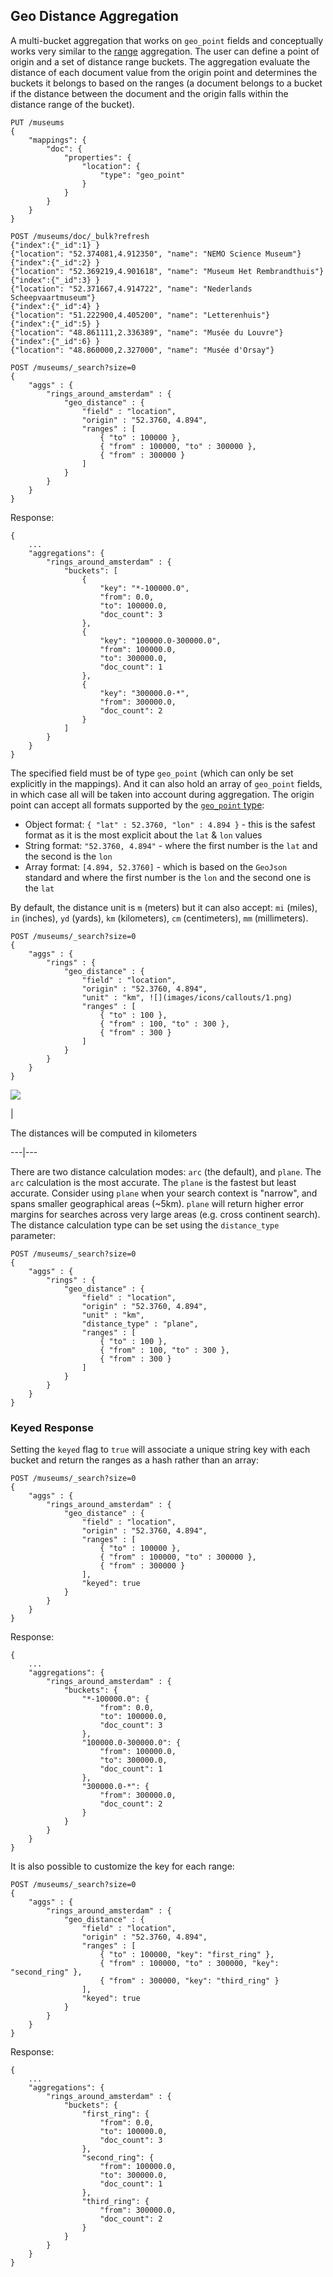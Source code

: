 ## Geo Distance Aggregation

A multi-bucket aggregation that works on `geo_point` fields and conceptually works very similar to the [range](search-aggregations-bucket-range-aggregation.html "Range Aggregation") aggregation. The user can define a point of origin and a set of distance range buckets. The aggregation evaluate the distance of each document value from the origin point and determines the buckets it belongs to based on the ranges (a document belongs to a bucket if the distance between the document and the origin falls within the distance range of the bucket).
    
    
    PUT /museums
    {
        "mappings": {
            "doc": {
                "properties": {
                    "location": {
                        "type": "geo_point"
                    }
                }
            }
        }
    }
    
    POST /museums/doc/_bulk?refresh
    {"index":{"_id":1} }
    {"location": "52.374081,4.912350", "name": "NEMO Science Museum"}
    {"index":{"_id":2} }
    {"location": "52.369219,4.901618", "name": "Museum Het Rembrandthuis"}
    {"index":{"_id":3} }
    {"location": "52.371667,4.914722", "name": "Nederlands Scheepvaartmuseum"}
    {"index":{"_id":4} }
    {"location": "51.222900,4.405200", "name": "Letterenhuis"}
    {"index":{"_id":5} }
    {"location": "48.861111,2.336389", "name": "Musée du Louvre"}
    {"index":{"_id":6} }
    {"location": "48.860000,2.327000", "name": "Musée d'Orsay"}
    
    POST /museums/_search?size=0
    {
        "aggs" : {
            "rings_around_amsterdam" : {
                "geo_distance" : {
                    "field" : "location",
                    "origin" : "52.3760, 4.894",
                    "ranges" : [
                        { "to" : 100000 },
                        { "from" : 100000, "to" : 300000 },
                        { "from" : 300000 }
                    ]
                }
            }
        }
    }

Response:
    
    
    {
        ...
        "aggregations": {
            "rings_around_amsterdam" : {
                "buckets": [
                    {
                        "key": "*-100000.0",
                        "from": 0.0,
                        "to": 100000.0,
                        "doc_count": 3
                    },
                    {
                        "key": "100000.0-300000.0",
                        "from": 100000.0,
                        "to": 300000.0,
                        "doc_count": 1
                    },
                    {
                        "key": "300000.0-*",
                        "from": 300000.0,
                        "doc_count": 2
                    }
                ]
            }
        }
    }

The specified field must be of type `geo_point` (which can only be set explicitly in the mappings). And it can also hold an array of `geo_point` fields, in which case all will be taken into account during aggregation. The origin point can accept all formats supported by the [`geo_point` type](geo-point.html "Geo-point datatype"):

  * Object format: `{ "lat" : 52.3760, "lon" : 4.894 }` \- this is the safest format as it is the most explicit about the `lat` & `lon` values 
  * String format: `"52.3760, 4.894"` \- where the first number is the `lat` and the second is the `lon`
  * Array format: `[4.894, 52.3760]` \- which is based on the `GeoJson` standard and where the first number is the `lon` and the second one is the `lat`



By default, the distance unit is `m` (meters) but it can also accept: `mi` (miles), `in` (inches), `yd` (yards), `km` (kilometers), `cm` (centimeters), `mm` (millimeters).
    
    
    POST /museums/_search?size=0
    {
        "aggs" : {
            "rings" : {
                "geo_distance" : {
                    "field" : "location",
                    "origin" : "52.3760, 4.894",
                    "unit" : "km", ![](images/icons/callouts/1.png)
                    "ranges" : [
                        { "to" : 100 },
                        { "from" : 100, "to" : 300 },
                        { "from" : 300 }
                    ]
                }
            }
        }
    }

![](images/icons/callouts/1.png)

| 

The distances will be computed in kilometers   
  
---|---  
  
There are two distance calculation modes: `arc` (the default), and `plane`. The `arc` calculation is the most accurate. The `plane` is the fastest but least accurate. Consider using `plane` when your search context is "narrow", and spans smaller geographical areas (~5km). `plane` will return higher error margins for searches across very large areas (e.g. cross continent search). The distance calculation type can be set using the `distance_type` parameter:
    
    
    POST /museums/_search?size=0
    {
        "aggs" : {
            "rings" : {
                "geo_distance" : {
                    "field" : "location",
                    "origin" : "52.3760, 4.894",
                    "unit" : "km",
                    "distance_type" : "plane",
                    "ranges" : [
                        { "to" : 100 },
                        { "from" : 100, "to" : 300 },
                        { "from" : 300 }
                    ]
                }
            }
        }
    }

### Keyed Response

Setting the `keyed` flag to `true` will associate a unique string key with each bucket and return the ranges as a hash rather than an array:
    
    
    POST /museums/_search?size=0
    {
        "aggs" : {
            "rings_around_amsterdam" : {
                "geo_distance" : {
                    "field" : "location",
                    "origin" : "52.3760, 4.894",
                    "ranges" : [
                        { "to" : 100000 },
                        { "from" : 100000, "to" : 300000 },
                        { "from" : 300000 }
                    ],
                    "keyed": true
                }
            }
        }
    }

Response:
    
    
    {
        ...
        "aggregations": {
            "rings_around_amsterdam" : {
                "buckets": {
                    "*-100000.0": {
                        "from": 0.0,
                        "to": 100000.0,
                        "doc_count": 3
                    },
                    "100000.0-300000.0": {
                        "from": 100000.0,
                        "to": 300000.0,
                        "doc_count": 1
                    },
                    "300000.0-*": {
                        "from": 300000.0,
                        "doc_count": 2
                    }
                }
            }
        }
    }

It is also possible to customize the key for each range:
    
    
    POST /museums/_search?size=0
    {
        "aggs" : {
            "rings_around_amsterdam" : {
                "geo_distance" : {
                    "field" : "location",
                    "origin" : "52.3760, 4.894",
                    "ranges" : [
                        { "to" : 100000, "key": "first_ring" },
                        { "from" : 100000, "to" : 300000, "key": "second_ring" },
                        { "from" : 300000, "key": "third_ring" }
                    ],
                    "keyed": true
                }
            }
        }
    }

Response:
    
    
    {
        ...
        "aggregations": {
            "rings_around_amsterdam" : {
                "buckets": {
                    "first_ring": {
                        "from": 0.0,
                        "to": 100000.0,
                        "doc_count": 3
                    },
                    "second_ring": {
                        "from": 100000.0,
                        "to": 300000.0,
                        "doc_count": 1
                    },
                    "third_ring": {
                        "from": 300000.0,
                        "doc_count": 2
                    }
                }
            }
        }
    }
